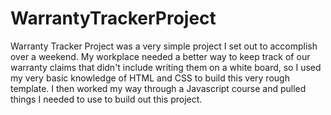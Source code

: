 # WarrantyTrackerProject
Warranty Tracker Project was a very simple project I set out to accomplish over a weekend. My workplace needed a better way to keep track of our warranty claims that didn't include writing them on a white board, so I used my very basic knowledge of HTML and CSS to build this very rough template. I then worked my way through a Javascript course and pulled things I needed to use to build out this project.

